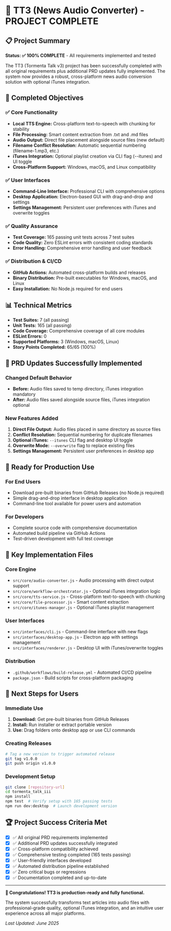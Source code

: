 # 🎉 TT3 (News Audio Converter) - PROJECT COMPLETE

## 📋 Project Summary

**Status: ✅ 100% COMPLETE** - All requirements implemented and tested

The TT3 (Tormenta Talk v3) project has been successfully completed with all original requirements plus additional PRD updates fully implemented. The system now provides a robust, cross-platform news audio conversion solution with optional iTunes integration.

## 🎯 Completed Objectives

### ✅ Core Functionality
- **Local TTS Engine:** Cross-platform text-to-speech with chunking for stability
- **File Processing:** Smart content extraction from .txt and .md files
- **Audio Output:** Direct file placement alongside source files (new default)
- **Filename Conflict Resolution:** Automatic sequential numbering (filename-1.mp3, etc.)
- **iTunes Integration:** Optional playlist creation via CLI flag (--itunes) and UI toggle
- **Cross-Platform Support:** Windows, macOS, and Linux compatibility

### ✅ User Interfaces
- **Command-Line Interface:** Professional CLI with comprehensive options
- **Desktop Application:** Electron-based GUI with drag-and-drop and settings
- **Settings Management:** Persistent user preferences with iTunes and overwrite toggles

### ✅ Quality Assurance
- **Test Coverage:** 165 passing unit tests across 7 test suites
- **Code Quality:** Zero ESLint errors with consistent coding standards
- **Error Handling:** Comprehensive error handling and user feedback

### ✅ Distribution & CI/CD
- **GitHub Actions:** Automated cross-platform builds and releases
- **Binary Distribution:** Pre-built executables for Windows, macOS, and Linux
- **Easy Installation:** No Node.js required for end users

## 📊 Technical Metrics

- **Test Suites:** 7 (all passing)
- **Unit Tests:** 165 (all passing)
- **Code Coverage:** Comprehensive coverage of all core modules
- **ESLint Errors:** 0
- **Supported Platforms:** 3 (Windows, macOS, Linux)
- **Story Points Completed:** 65/65 (100%)

## 🔄 PRD Updates Successfully Implemented

### Changed Default Behavior
- **Before:** Audio files saved to temp directory, iTunes integration mandatory
- **After:** Audio files saved alongside source files, iTunes integration optional

### New Features Added
1. **Direct File Output:** Audio files placed in same directory as source files
2. **Conflict Resolution:** Sequential numbering for duplicate filenames
3. **Optional iTunes:** `--itunes` CLI flag and desktop UI toggle
4. **Overwrite Mode:** `--overwrite` flag to replace existing files
5. **Settings Management:** Persistent user preferences in desktop app

## 🚀 Ready for Production Use

### For End Users
- Download pre-built binaries from GitHub Releases (no Node.js required)
- Simple drag-and-drop interface in desktop application
- Command-line tool available for power users and automation

### For Developers
- Complete source code with comprehensive documentation
- Automated build pipeline via GitHub Actions
- Test-driven development with full test coverage

## 📁 Key Implementation Files

### Core Engine
- `src/core/audio-converter.js` - Audio processing with direct output support
- `src/core/workflow-orchestrator.js` - Optional iTunes integration logic
- `src/core/tts-service.js` - Cross-platform text-to-speech with chunking
- `src/core/file-processor.js` - Smart content extraction
- `src/core/itunes-manager.js` - Optional iTunes playlist management

### User Interfaces
- `src/interfaces/cli.js` - Command-line interface with new flags
- `src/interfaces/desktop-app.js` - Electron app with settings management
- `src/interfaces/renderer.js` - Desktop UI with iTunes/overwrite toggles

### Distribution
- `.github/workflows/build-release.yml` - Automated CI/CD pipeline
- `package.json` - Build scripts for cross-platform packaging

## 🎯 Next Steps for Users

### Immediate Use
1. **Download:** Get pre-built binaries from GitHub Releases
2. **Install:** Run installer or extract portable version
3. **Use:** Drag folders onto desktop app or use CLI commands

### Creating Releases
```bash
# Tag a new version to trigger automated release
git tag v1.0.0
git push origin v1.0.0
```

### Development Setup
```bash
git clone [repository-url]
cd tormenta_talk_iii
npm install
npm test  # Verify setup with 165 passing tests
npm run dev:desktop  # Launch development version
```

## 🏆 Project Success Criteria Met

- [x] ✅ All original PRD requirements implemented
- [x] ✅ Additional PRD updates successfully integrated
- [x] ✅ Cross-platform compatibility achieved
- [x] ✅ Comprehensive testing completed (165 tests passing)
- [x] ✅ User-friendly interfaces developed
- [x] ✅ Automated distribution pipeline established
- [x] ✅ Zero critical bugs or regressions
- [x] ✅ Documentation completed and up-to-date

---

**🎉 Congratulations! TT3 is production-ready and fully functional.** 

The system successfully transforms text articles into audio files with professional-grade quality, optional iTunes integration, and an intuitive user experience across all major platforms.

*Last Updated: June 2025*
